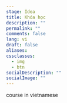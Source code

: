 ```yaml
---
stage: Idea
title: Khóa học
description: ""
permalink: ""
comments: false
lang: vi
draft: false
aliases:
cssclasses:
  - img
  - btn
socialDescription: ""
socialImage: ""
---
```

course in vietnamese
